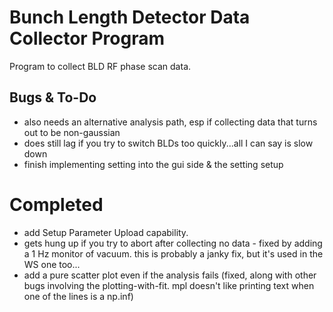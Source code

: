 # Bunch Length Detector Data Collector Program
Program to collect BLD RF phase scan data. 

## Bugs & To-Do 
- also needs an alternative analysis path, esp if collecting data that turns out to be non-gaussian
- does still lag if you try to switch BLDs too quickly...all I can say is slow down 
- finish implementing setting into the gui side & the setting setup    

# Completed
- add Setup Parameter Upload capability.
- gets hung up if you try to abort after collecting no data - fixed by adding a 1 Hz monitor of vacuum. this is probably a janky fix, but it's used in the WS one too...
- add a pure scatter plot even if the analysis fails (fixed, along with other bugs involving the plotting-with-fit. mpl doesn't like printing text when one of the lines is a np.inf)